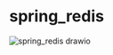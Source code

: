# spring_redis

![spring_redis drawio](https://github.com/user-attachments/assets/eca9cc80-947e-4980-b9e3-66d61e1214d4)
